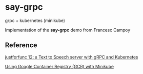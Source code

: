 # say-grpc
grpc + kubernetes (minikube)

Implementation of the **say-grpc** demo from Francesc Campoy 

## Reference

[justforfunc 12: a Text to Speech server with gRPC and Kubernetes](https://github.com/campoy/justforfunc/tree/master/12-say-grpc)

[Using Google Container Registry (GCR) with Minikube](https://ryaneschinger.com/blog/using-google-container-registry-gcr-with-minikube/)
